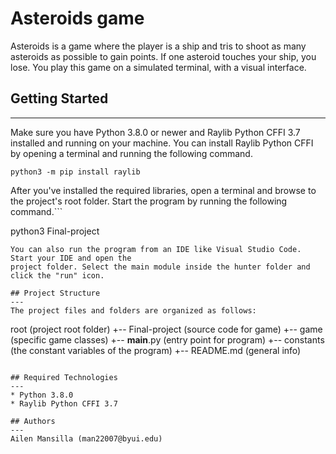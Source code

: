 # Asteroids game
Asteroids is a game where the player is a ship and tris to shoot as many asteroids as possible to gain points. If one asteroid touches your ship, you lose. You play this game on a simulated terminal, with a visual interface.

## Getting Started
---
Make sure you have Python 3.8.0 or newer and Raylib Python CFFI 3.7 installed and running on your machine. You can install Raylib Python CFFI by opening a terminal and running the following command.
```
python3 -m pip install raylib
```
After you've installed the required libraries, open a terminal and browse to the project's root folder. Start the program by running the following command.```

python3 Final-project
```
You can also run the program from an IDE like Visual Studio Code. Start your IDE and open the 
project folder. Select the main module inside the hunter folder and click the "run" icon.

## Project Structure
---
The project files and folders are organized as follows:
```
root                    (project root folder)
+-- Final-project       (source code for game)
  +-- game              (specific game classes)
  +-- __main__.py       (entry point for program)
  +-- constants         (the constant variables of the program)
+-- README.md           (general info)
```

## Required Technologies
---
* Python 3.8.0
* Raylib Python CFFI 3.7

## Authors
---
Ailen Mansilla (man22007@byui.edu)
